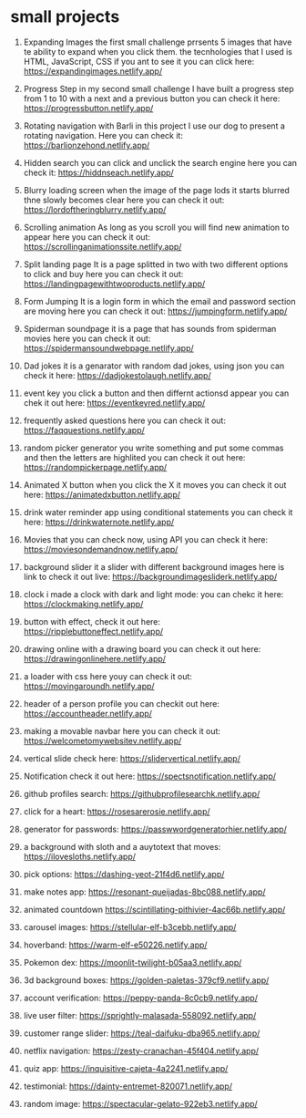 # small projects

1. Expanding Images
the first small challenge prrsents 5 images that have te ability to expand when you click them.
the tecnhologies that I used is HTML, JavaScript, CSS
if you ant to see it you can click here: https://expandingimages.netlify.app/

2. Progress Step
in my second small challenge I have built a progress step from 1 to 10 with a next and a previous button
you can check it here: https://progressbutton.netlify.app/

3. Rotating navigation with Barli
in this project I use our dog to present a rotating navigation.
Here you can check it: https://barlionzehond.netlify.app/

4. Hidden search
you can click and unclick the search engine
here you can check it: https://hiddnseach.netlify.app/

5. Blurry loading screen
when the image of the page lods it starts blurred thne slowly becomes clear
here you can check it out: https://lordoftheringblurry.netlify.app/

6. Scrolling animation
As long as you scroll you will find new animation to appear
here you can check it out: https://scrollinganimationssite.netlify.app/

7. Split landing page
It is a page splitted in two with two different options to click and buy
here you can check it out: https://landingpagewithtwoproducts.netlify.app/

8. Form Jumping
It is a login form in which the email and password section are moving
here you can check it out: https://jumpingform.netlify.app/

9. Spiderman soundpage
it is a page that has sounds from spiderman movies
here you can check it out: https://spidermansoundwebpage.netlify.app/

10. Dad jokes
it is a genarator with random dad jokes, using json
you can check it here: https://dadjokestolaugh.netlify.app/

11. event key
you click a button and then differnt actionsd appear
you can chek it out here: https://eventkeyred.netlify.app/

12. frequently asked questions
here you can check it out: https://faqquestions.netlify.app/

13. random picker generator
you write something and put some commas and then the letters are highlited
you can check it out here:
https://randompickerpage.netlify.app/

14. Animated X button
when you click the X it moves
you can check it out here: https://animatedxbutton.netlify.app/

15. drink water reminder app using conditional statements
you can check it here: https://drinkwaternote.netlify.app/

16. Movies that you can check now, using API
you can check it here: https://moviesondemandnow.netlify.app/

17. background slider
it a slider with different background images
here is link to check it out live: https://backgroundimagesliderk.netlify.app/

18. clock
i made a clock with dark and light mode: you can chekc it here: https://clockmaking.netlify.app/

19. button with effect, check it out here: https://ripplebuttoneffect.netlify.app/

20. drawing online with a drawing board
you can check it out here: https://drawingonlinehere.netlify.app/

21. a loader with css
here youy can check it out: https://movingaroundh.netlify.app/

22. header of a person profile
you can checkit out here: https://accountheader.netlify.app/

23. making a movable navbar
here you can check it out: https://welcometomywebsitev.netlify.app/

24. vertical slide
check here: https://slidervertical.netlify.app/

25. Notification
check it out here: https://spectsnotification.netlify.app/

26. github profiles search: https://githubprofilesearchk.netlify.app/

27. click for a heart: https://rosesarerosie.netlify.app/
28. generator for passwords: https://passwwordgeneratorhier.netlify.app/

  
29. a background with sloth and a auytotext that moves: https://ilovesloths.netlify.app/
    
30. pick options: https://dashing-yeot-21f4d6.netlify.app/
31. make notes app: https://resonant-queijadas-8bc088.netlify.app/
32. animated countdown https://scintillating-pithivier-4ac66b.netlify.app/
33. carousel images: https://stellular-elf-b3cebb.netlify.app/
34. hoverband: https://warm-elf-e50226.netlify.app/
35. Pokemon dex: https://moonlit-twilight-b05aa3.netlify.app/
36. 3d background boxes: https://golden-paletas-379cf9.netlify.app/
37. account verification: https://peppy-panda-8c0cb9.netlify.app/
38. live user filter: https://sprightly-malasada-558092.netlify.app/
39. customer range slider: https://teal-daifuku-dba965.netlify.app/
40. netflix navigation: https://zesty-cranachan-45f404.netlify.app/
41. quiz app: https://inquisitive-cajeta-4a2241.netlify.app/
42. testimonial: https://dainty-entremet-820071.netlify.app/
43. random image: https://spectacular-gelato-922eb3.netlify.app/ 
